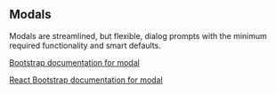 ## Modals

Modals are streamlined, but flexible, dialog prompts with the minimum required functionality and smart defaults.

[Bootstrap documentation for modal][bootstrap docs]

[React Bootstrap documentation for modal][react docs]


[bootstrap docs]: http://getbootstrap.com/javascript/#modals
[react docs]: http://react-bootstrap.github.io/components.html#modals
